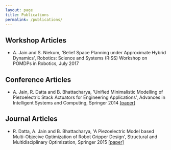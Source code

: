 ```yaml
---
layout: page
title: Publications
permalink: /publications/
---
```


<!-- Workshop Articles -->
<div class="toc">
  <h2>Workshop Articles</h2>
  <ul class="texts">  
    <li class="text-title">
      <p>A. Jain and S. Niekum, 'Belief Space Planning under Approximate Hybrid Dynamics', Robotics: Science and Systems (R:SS) Workshop on POMDPs in Robotics, July 2017 </p> 
    </li>
  </ul>
</div>

<!-- Conference Articles -->
<div class="toc">
  <h2>Conference Articles</h2>
  <ul class="texts">
    <li class="text-title">
      <p> A. Jain, R. Datta and B. Bhattacharya, 'Unified Minimalistic Modelling of Piezoelectric Stack Actuators for Engineering Applications', Advances in Intelligent Systems and Computing, Springer 2014 <a href="http://link.springer.com/chapter/10.1007/978-3-319-16841-8_42" target="_blank"> [paper] </a> </p>
    </li>
  </ul>
</div>


<!-- Journal Articles -->
<div class="toc">
  <h2>Journal Articles</h2>
  <ul class="texts">  
    <li class="text-title">
      <p> R. Datta, A. Jain and B. Bhattacharya, 'A Piezoelectric Model based Multi-Objecive Optimization of Robot Gripper Design', Structural and Multidisciplinary Optimization, Springer 2015 <a href="http://link.springer.com/article/10.1007/s00158-015-1340-y" target="_blank"> [paper] </a> </p>
    </li>
  </ul>
</div>

